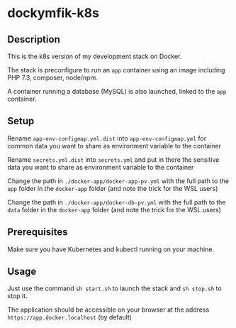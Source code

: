 # dockymfik-k8s

## Description
This is the k8s version of my development stack on Docker.

The stack is preconfigure to run an `app` container using an image including PHP 7.3, composer, node/npm.

A container running a database (MySQL) is also launched, linked to the `app` container.

## Setup
Rename `app-env-configmap.yml.dist` into `app-env-configmap.yml` for common data you want to share as environment variable to the container

Rename `secrets.yml.dist` into `secrets.yml` and put in there the sensitive data you want to share as environment variable to the container

Change the path in `./docker-app/docker-app-pv.yml` with the full path to the `app` folder in the `docker-app` folder (and note the trick for the WSL users)

Change the path in `./docker-app/docker-db-pv.yml` with the full path to the `data` folder in the `docker-app` folder (and note the trick for the WSL users)

## Prerequisites
Make sure you have Kubernetes and kubectl running on your machine.

## Usage
Just use the command `sh start.sh` to launch the stack and `sh stop.sh` to stop it.

The application should be accessible on your browser at the address `https://app.docker.localhost` (by default)
